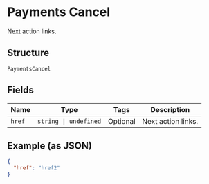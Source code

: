 
# Payments Cancel

Next action links.

## Structure

`PaymentsCancel`

## Fields

| Name | Type | Tags | Description |
|  --- | --- | --- | --- |
| `href` | `string \| undefined` | Optional | Next action links. |

## Example (as JSON)

```json
{
  "href": "href2"
}
```

